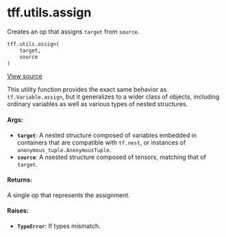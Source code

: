 <div itemscope itemtype="http://developers.google.com/ReferenceObject">
<meta itemprop="name" content="tff.utils.assign" />
<meta itemprop="path" content="Stable" />
</div>

# tff.utils.assign

Creates an op that assigns `target` from `source`.

```python
tff.utils.assign(
    target,
    source
)
```

<a target="_blank" href="http://github.com/tensorflow/federated/tree/master/tensorflow_federated/python/core/utils/tf_computation_utils.py">View
source</a>

<!-- Placeholder for "Used in" -->

This utility function provides the exact same behavior as `tf.Variable.assign`,
but it generalizes to a wider class of objects, including ordinary variables as
well as various types of nested structures.

#### Args:

*   <b>`target`</b>: A nested structure composed of variables embedded in
    containers that are compatible with `tf.nest`, or instances of
    `anonymous_tuple.AnonymousTuple`.
*   <b>`source`</b>: A nsested structure composed of tensors, matching that of
    `target`.

#### Returns:

A single op that represents the assignment.

#### Raises:

*   <b>`TypeError`</b>: If types mismatch.
